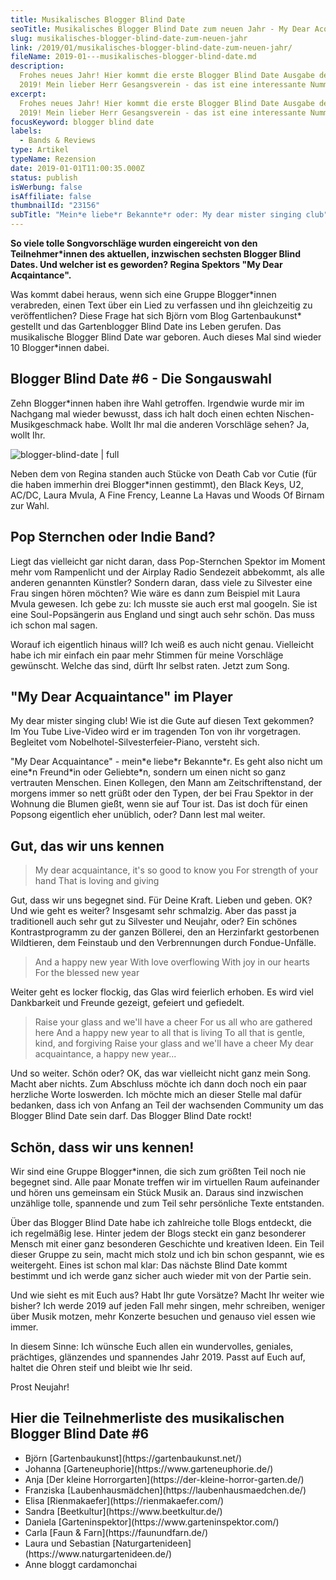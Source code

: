 ```yaml
---
title: Musikalisches Blogger Blind Date
seoTitle: Musikalisches Blogger Blind Date zum neuen Jahr - My Dear Acqaintance
slug: musikalisches-blogger-blind-date-zum-neuen-jahr
link: /2019/01/musikalisches-blogger-blind-date-zum-neuen-jahr/
fileName: 2019-01---musikalisches-blogger-blind-date.md
description:
  Frohes neues Jahr! Hier kommt die erste Blogger Blind Date Ausgabe des Jahres
  2019! Mein lieber Herr Gesangsverein - das ist eine interessante Nummer!
excerpt:
  Frohes neues Jahr! Hier kommt die erste Blogger Blind Date Ausgabe des Jahres
  2019! Mein lieber Herr Gesangsverein - das ist eine interessante Nummer!
focusKeyword: blogger blind date
labels:
  - Bands & Reviews
type: Artikel
typeName: Rezension
date: 2019-01-01T11:00:35.000Z
status: publish
isWerbung: false
isAffiliate: false
thumbnailId: "23156"
subTitle: "Mein*e liebe*r Bekannte*r oder: My dear mister singing club"
---
```


<strong>So viele tolle Songvorschläge wurden eingereicht von den
Teilnehmer\*innen des aktuellen, inzwischen sechsten Blogger Blind Dates. Und
welcher ist es geworden? Regina Spektors "My Dear Acqaintance".</strong>

Was kommt dabei heraus, wenn sich eine Gruppe Blogger\*innen verabreden, einen
Text über ein Lied zu verfassen und ihn gleichzeitig zu veröffentlichen? Diese
Frage hat sich Björn vom Blog Gartenbaukunst* gestellt und das Gartenblogger
Blind Date ins Leben gerufen. Das musikalische Blogger Blind Date war geboren.
Auch dieses Mal sind wieder 10 Blogger*innen [](#1) dabei.

## Blogger Blind Date #6 - Die Songauswahl

Zehn Blogger\*innen haben ihre Wahl getroffen. Irgendwie wurde mir im Nachgang
mal wieder bewusst, dass ich halt doch einen echten Nischen-Musikgeschmack habe.
Wollt Ihr mal die anderen Vorschläge sehen? Ja, wollt Ihr.

![blogger-blind-date | full](http://cardamonchai.com/wp-content/uploads/2018/12/blogger-blinddate-960x115.png)

Neben dem von Regina standen auch Stücke von Death Cab vor Cutie (für die haben
immerhin drei Blogger\*innen gestimmt), den Black Keys, U2, AC/DC, Laura Mvula,
A Fine Frency, Leanne La Havas und Woods Of Birnam zur Wahl.

## Pop Sternchen oder Indie Band?

Liegt das vielleicht gar nicht daran, dass Pop-Sternchen Spektor im Moment mehr
vom Rampenlicht und der Airplay Radio Sendezeit abbekommt, als alle anderen
genannten Künstler? Sondern daran, dass viele zu Silvester eine Frau singen
hören möchten? Wie wäre es dann zum Beispiel mit Laura Mvula gewesen. Ich gebe
zu: Ich musste sie auch erst mal googeln. Sie ist eine Soul-Popsängerin aus
England und singt auch sehr schön. Das muss ich schon mal sagen.

Worauf ich eigentlich hinaus will? Ich weiß es auch nicht genau. Vielleicht habe
ich mir einfach ein paar mehr Stimmen für meine Vorschläge gewünscht. Welche das
sind, dürft Ihr selbst raten. Jetzt zum Song.

## "My Dear Acquaintance" im Player

My dear mister singing club! Wie ist die Gute auf diesen Text gekommen? Im You
Tube Live-Video wird er im tragenden Ton von ihr vorgetragen. Begleitet vom
Nobelhotel-Silvesterfeier-Piano, versteht sich.

"My Dear Acquaintance" - mein\*e liebe\*r Bekannte\*r. Es geht also nicht um
eine\*n Freund\*in oder Geliebte\*n, sondern um einen nicht so ganz vertrauten
Menschen. Einen Kollegen, den Mann am Zeitschriftenstand, der morgens immer so
nett grüßt oder den Typen, der bei Frau Spektor in der Wohnung die Blumen gießt,
wenn sie auf Tour ist. Das ist doch für einen Popsong eigentlich eher unüblich,
oder? Dann lest mal weiter.

## Gut, das wir uns kennen

<blockquote>My dear acquaintance, it's so good to know you
For strength of your hand
That is loving and giving</blockquote>

Gut, dass wir uns begegnet sind. Für Deine Kraft. Lieben und geben. OK? Und wie
geht es weiter? Insgesamt sehr schmalzig. Aber das passt ja traditionell auch
sehr gut zu Silvester und Neujahr, oder? Ein schönes Kontrastprogramm zu der
ganzen Böllerei, den an Herzinfarkt gestorbenen Wildtieren, dem Feinstaub und
den Verbrennungen durch Fondue-Unfälle.

<blockquote>And a happy new year
With love overflowing
With joy in our hearts
For the blessed new year</blockquote>

Weiter geht es locker flockig, das Glas wird feierlich erhoben. Es wird viel
Dankbarkeit und Freunde gezeigt, gefeiert und gefiedelt.

<blockquote>Raise your glass and we'll have a cheer
For us all who are gathered here
And a happy new year to all that is living
To all that is gentle, kind, and forgiving
Raise your glass and we'll have a cheer
My dear acquaintance, a happy new year...</blockquote>

Und so weiter. Schön oder? OK, das war vielleicht nicht ganz mein Song. Macht
aber nichts. Zum Abschluss möchte ich dann doch noch ein paar herzliche Worte
loswerden. Ich möchte mich an dieser Stelle mal dafür bedanken, dass ich von
Anfang an Teil der wachsenden Community um das Blogger Blind Date sein darf. Das
Blogger Blind Date rockt!

## Schön, dass wir uns kennen!

Wir sind eine Gruppe Blogger\*innen, die sich zum größten Teil noch nie begegnet
sind. Alle paar Monate treffen wir im virtuellen Raum aufeinander und hören uns
gemeinsam ein Stück Musik an. Daraus sind inzwischen unzählige tolle, spannende
und zum Teil sehr persönliche Texte entstanden.

Über das Blogger Blind Date habe ich zahlreiche tolle Blogs entdeckt, die ich
regelmäßig lese. Hinter jedem der Blogs steckt ein ganz besonderer Mensch mit
einer ganz besonderen Geschichte und kreativen Ideen. Ein Teil dieser Gruppe zu
sein, macht mich stolz und ich bin schon gespannt, wie es weitergeht. Eines ist
schon mal klar: Das nächste Blind Date kommt bestimmt und ich werde ganz sicher
auch wieder mit von der Partie sein.

Und wie sieht es mit Euch aus? Habt Ihr gute Vorsätze? Macht Ihr weiter wie
bisher? Ich werde 2019 auf jeden Fall mehr singen, mehr schreiben, weniger über
Musik motzen, mehr Konzerte besuchen und genauso viel essen wie immer.

In diesem Sinne: Ich wünsche Euch allen ein wundervolles, geniales, prächtiges,
glänzendes und spannendes Jahr 2019. Passt auf Euch auf, haltet die Ohren steif
und bleibt wie Ihr seid.

Prost Neujahr!

## Hier die Teilnehmerliste des musikalischen Blogger Blind Date #6

<ul>
    <li>Björn  [Gartenbaukunst](https://gartenbaukunst.net/) </li>
    <li>Johanna  [Garteneuphorie](https://www.garteneuphorie.de/) </li>
    <li>Anja  [Der kleine Horrorgarten](https://der-kleine-horror-garten.de/) </li>
    <li>Franziska  [Laubenhausmädchen](https://laubenhausmaedchen.de/) </li>
    <li>Elisa  [Rienmakaefer](https://rienmakaefer.com/) </li>
    <li>Sandra  [Beetkultur](https://www.beetkultur.de/) </li>
    <li>Daniela  [Garteninspektor](https://www.garteninspektor.com/) </li>
    <li>Carla  [Faun &amp; Farn](https://faunundfarn.de/) </li>
    <li>Laura und Sebastian  [Naturgartenideen](https://www.naturgartenideen.de/) </li>
    <li>Anne bloggt cardamonchai</li>
</ul>
